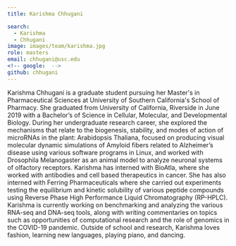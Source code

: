 ```yaml
---
title: Karishma Chhugani

search:
  - Karishma
  - Chhugani
image: images/team/karishma.jpg
role: masters
email: chhugani@usc.edu
<!-- google:  -->
github: chhugani
---
```


Karishma Chhugani is a graduate student pursuing her Master's in Pharmaceutical Sciences at University of Southern California's School of Pharmacy. She graduated from University of California, Riverside in June 2019 with a Bachelor’s of Science in Cellular, Molecular, and Developmental Biology. During her undergraduate research career, she explored the mechanisms that relate to the biogenesis, stability, and modes of action of microRNAs in the plant: Arabidopsis Thaliana, focused on producing visual molecular dynamic simulations of Amyloid fibers related to Alzheimer’s disease using various software programs in Linux, and worked with Drosophila Melanogaster as an animal model to analyze neuronal systems of olfactory receptors. Karishma has interned with BioAtla, where she worked with antibodies and cell based therapeutics in cancer. She has also interned with Ferring Pharmaceuticals where she carried out experiments testing the equilibrium and kinetic solubility of various peptide compounds using Reverse Phase High Performance Liquid Chromatography (RP-HPLC). Karishma is currently working on benchmarking and analyzing the various RNA-seq and DNA-seq tools, along with writing commentaries on topics such as opportunities of computational research and the role of genomics in the COVID-19 pandemic. Outside of school and research, Karishma loves fashion, learning new languages, playing piano, and dancing. 
